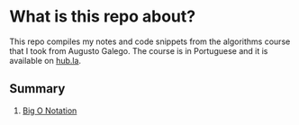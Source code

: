# What is this repo about?

This repo compiles my notes and code snippets from the algorithms course that I took from Augusto Galego. The course is in Portuguese and it is available on [hub.la](https://hub.la/g/L8wi9vio7WPnWbmF8ZIO).

## Summary

1. [Big O Notation](books/big-o.ipynb)